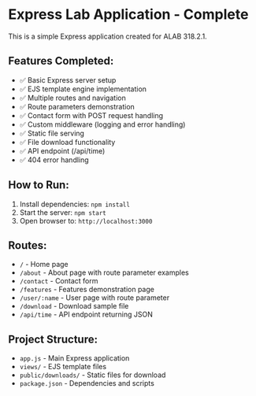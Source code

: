 # Express Lab Application - Complete

This is a simple Express application created for ALAB 318.2.1.

## Features Completed:
- ✅ Basic Express server setup
- ✅ EJS template engine implementation
- ✅ Multiple routes and navigation
- ✅ Route parameters demonstration
- ✅ Contact form with POST request handling
- ✅ Custom middleware (logging and error handling)
- ✅ Static file serving
- ✅ File download functionality
- ✅ API endpoint (/api/time)
- ✅ 404 error handling

## How to Run:
1. Install dependencies: `npm install`
2. Start the server: `npm start`
3. Open browser to: `http://localhost:3000`

## Routes:
- `/` - Home page
- `/about` - About page with route parameter examples
- `/contact` - Contact form
- `/features` - Features demonstration page
- `/user/:name` - User page with route parameter
- `/download` - Download sample file
- `/api/time` - API endpoint returning JSON

## Project Structure:
- `app.js` - Main Express application
- `views/` - EJS template files
- `public/downloads/` - Static files for download
- `package.json` - Dependencies and scripts
